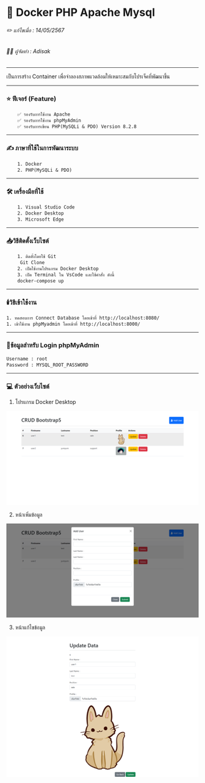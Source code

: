 # 📖 Docker PHP Apache Mysql

###### ✏️ แก้ไขเมื่อ : 14/05/2567
###### 👨‍💻 ผู้จัดทำ : Adisak
___

 เป็นการสร้าง Container เพื่อจำลองสภาพแวดล้อมให้เหมาะสมกับโปรเจ็คที่พัฒนาขึ้น

___

### ⭐ ฟีเจอร์ (Feature)
        ✅ รองรับการใช้งาน Apache
        ✅ รองรับการใช้งาน phpMyAdmin
        ✅ รองรับการเขียน PHP(MySQLi & PDO) Version 8.2.8 
___

### ✍️ ภาษาที่ใช้ในการพัฒนาระบบ
        1. Docker
        2. PHP(MySQLi & PDO)
___

### 🛠️ เครื่องมือที่ใช้
        1. Visual Studio Code
        2. Docker Desktop
        3. Microsoft Edge
___

### 📥วิธีติดตั้งเว็บไซต์
        1. ติดตั้งโดยใช้ Git
         Git Clone
        2. เปิดใช้งานโปรแกรม Docker Desktop
        3. เปิด Terminal ใน VsCode และใช้คำสั่ง ดังนี้
        docker-compose up



___

### 🕯️วิธีเข้าใช้งาน
    1. ทดสอบการ Connect Database โดยเข้าที่ http://localhost:8080/
    1. เข้าใช้งาน phpMyadmin โดยเข้าที่ http://localhost:8000/
___

### 📑ข้อมูลสำหรับ Login phpMyAdmin 
    Username : root
    Password : MYSQL_ROOT_PASSWORD
___
### 💻 ตัวอย่างเว็บไซต์

1. โปรแกรม Docker Desktop

![index](https://github.com/Adisak-KS/Mini-project-php-pdo-crud/blob/main/previews/01_index.png)

2. หน้าเพิ่มข้อมูล

![index](https://github.com/Adisak-KS/Mini-project-php-pdo-crud/blob/main/previews/02_insert.png)

3. หน้าแก้ไขข้อมูล

![index](https://github.com/Adisak-KS/Mini-project-php-pdo-crud/blob/main/previews/03_edit.png)


